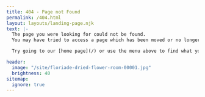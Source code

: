 ```yaml
---
title: 404 - Page not Found
permalink: /404.html
layout: layouts/landing-page.njk
text: |-
  The page you were looking for could not be found.
  You may have tried to access a page which has been moved or no longer exists.

  Try going to our [home page](/) or use the menu above to find what you were looking for.

header:
  image: "/site/floriade-dried-flower-room-00001.jpg"
  brightness: 40
sitemap:
  ignore: true
---
```

